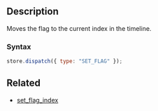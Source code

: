 ## Description

Moves the flag to the current index in the timeline.

### Syntax

```javascript
store.dispatch({ type: "SET_FLAG" });
```

## Related

- [set_flag_index](./set_flag_index.md)

